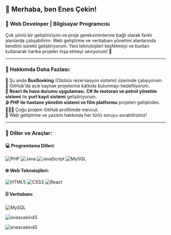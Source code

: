 ## 👋 Merhaba, ben Enes Çekin!
### 📍 Web Developer | Bilgisayar Programcısı

Çok yönlü bir geliştiriciyim ve proje gereksinimlerine bağlı olarak farklı alanlarda çalışabilirim. Web geliştirme ve veritabanı yönetimi alanlarında kendimi sürekli geliştiriyorum. Yeni teknolojileri keşfetmeyi ve bunları kullanarak harika projeler inşa etmeyi seviyorum! 🚀

---

### 🧐 Hakkımda Daha Fazlası:
🔭 Şu anda **BusBooking** (Otobüs rezervasyon sistemi) üzerinde çalışıyorum.  
🤝 GitHub'da açık kaynak projelerine katkıda bulunmayı hedefliyorum.  
🌱 **React ile hava durumu uygulaması**, **C# ile restoran ve petrol yönetim sistemi** ile **yurt kayıt sistemi** geliştiriyorum.  
🎬 **PHP ile hastane yönetim sistemi ve film platformu** projeleri geliştirdim.  
👨🏻‍💻 Çoğu projem GitHub profilimde mevcut.  
💬 Web geliştirme ve yazılım hakkında her türlü soruyu sorabilirsiniz!  


---

### 🔨 Diller ve Araçlar:

#### 💻 Programlama Dilleri:
![PHP](https://img.shields.io/badge/PHP-777BB4?style=for-the-badge&logo=php&logoColor=white)
![Java](https://img.shields.io/badge/Java-007396?style=for-the-badge&logo=java&logoColor=white)
![JavaScript](https://img.shields.io/badge/JavaScript-F7DF1E?style=for-the-badge&logo=javascript&logoColor=black)
![MySQL](https://img.shields.io/badge/MySQL-4479A1?style=for-the-badge&logo=mysql&logoColor=white)

#### 🌐 Web Teknolojileri:
![HTML5](https://img.shields.io/badge/HTML5-E34F26?style=for-the-badge&logo=html5&logoColor=white)
![CSS3](https://img.shields.io/badge/CSS3-1572B6?style=for-the-badge&logo=css3&logoColor=white)
![React](https://img.shields.io/badge/React-61DAFB?style=for-the-badge&logo=react&logoColor=black)

#### 🗄 Veritabanı:
![MySQL](https://img.shields.io/badge/MySQL-4479A1?style=for-the-badge&logo=mysql&logoColor=white)

<p><img align="center" src="https://github-readme-stats.vercel.app/api/top-langs?username=enescekin45&show_icons=true&locale=en&layout=compact" alt="enescekin45" /></p>

<p><img align="center" src="https://github-readme-streak-stats.herokuapp.com/?user=enescekin45&" alt="enescekin45" /></p>


